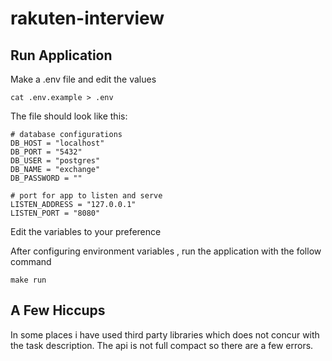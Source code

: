 # rakuten-interview
## Run Application
Make a .env file and edit the values 

``` cat .env.example > .env ```

The file should look like this:

```
# database configurations
DB_HOST = "localhost"
DB_PORT = "5432"
DB_USER = "postgres"
DB_NAME = "exchange"
DB_PASSWORD = ""

# port for app to listen and serve
LISTEN_ADDRESS = "127.0.0.1"
LISTEN_PORT = "8080"

```

Edit the variables to your preference

After configuring environment variables , run the application with the follow command

``` make run ```

## A Few Hiccups

In some places i have used third party libraries which does not concur with the task description.
The api is not full compact so there are a few errors.
